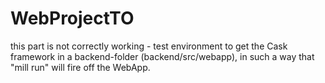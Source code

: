 # WebProjectTO
this part is not correctly working - test environment to get the Cask framework in a backend-folder (backend/src/webapp), in such a way that "mill run" will fire off the WebApp.
